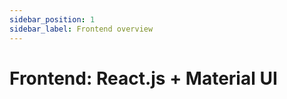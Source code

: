 ```yaml
---
sidebar_position: 1
sidebar_label: Frontend overview
---
```


# Frontend: React.js + Material UI

